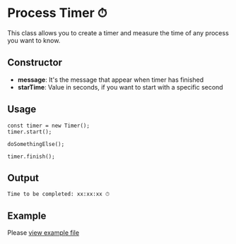 # Process Timer ⏱

This class allows you to create a timer and measure the time of any process you want to know.

## Constructor
* **message**: It's the message that appear when timer has finished
* **starTime**: Value in seconds, if you want to start with a specific second

## Usage

```
const timer = new Timer();
timer.start();

doSomethingElse();

timer.finish();
```

## Output
```
Time to be completed: xx:xx:xx ⏱
```

## Example
Please [view example file](https://github.com/LuisFuenTech/Javascript-Utilities/blob/master/process-timer/example.js)
